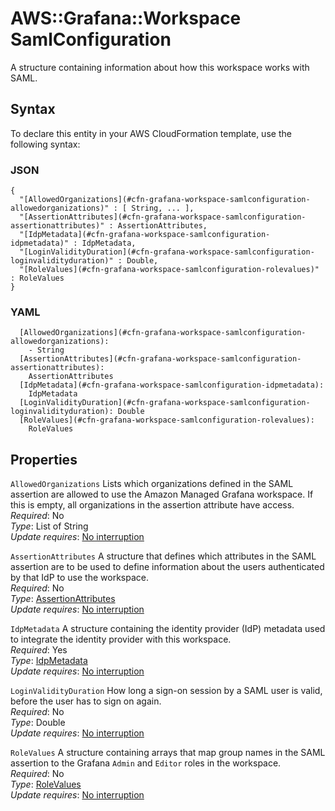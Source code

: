# AWS::Grafana::Workspace SamlConfiguration<a name="aws-properties-grafana-workspace-samlconfiguration"></a>

A structure containing information about how this workspace works with SAML\. 

## Syntax<a name="aws-properties-grafana-workspace-samlconfiguration-syntax"></a>

To declare this entity in your AWS CloudFormation template, use the following syntax:

### JSON<a name="aws-properties-grafana-workspace-samlconfiguration-syntax.json"></a>

```
{
  "[AllowedOrganizations](#cfn-grafana-workspace-samlconfiguration-allowedorganizations)" : [ String, ... ],
  "[AssertionAttributes](#cfn-grafana-workspace-samlconfiguration-assertionattributes)" : AssertionAttributes,
  "[IdpMetadata](#cfn-grafana-workspace-samlconfiguration-idpmetadata)" : IdpMetadata,
  "[LoginValidityDuration](#cfn-grafana-workspace-samlconfiguration-loginvalidityduration)" : Double,
  "[RoleValues](#cfn-grafana-workspace-samlconfiguration-rolevalues)" : RoleValues
}
```

### YAML<a name="aws-properties-grafana-workspace-samlconfiguration-syntax.yaml"></a>

```
  [AllowedOrganizations](#cfn-grafana-workspace-samlconfiguration-allowedorganizations): 
    - String
  [AssertionAttributes](#cfn-grafana-workspace-samlconfiguration-assertionattributes): 
    AssertionAttributes
  [IdpMetadata](#cfn-grafana-workspace-samlconfiguration-idpmetadata): 
    IdpMetadata
  [LoginValidityDuration](#cfn-grafana-workspace-samlconfiguration-loginvalidityduration): Double
  [RoleValues](#cfn-grafana-workspace-samlconfiguration-rolevalues): 
    RoleValues
```

## Properties<a name="aws-properties-grafana-workspace-samlconfiguration-properties"></a>

`AllowedOrganizations`  <a name="cfn-grafana-workspace-samlconfiguration-allowedorganizations"></a>
Lists which organizations defined in the SAML assertion are allowed to use the Amazon Managed Grafana workspace\. If this is empty, all organizations in the assertion attribute have access\.  
*Required*: No  
*Type*: List of String  
*Update requires*: [No interruption](https://docs.aws.amazon.com/AWSCloudFormation/latest/UserGuide/using-cfn-updating-stacks-update-behaviors.html#update-no-interrupt)

`AssertionAttributes`  <a name="cfn-grafana-workspace-samlconfiguration-assertionattributes"></a>
A structure that defines which attributes in the SAML assertion are to be used to define information about the users authenticated by that IdP to use the workspace\.  
*Required*: No  
*Type*: [AssertionAttributes](aws-properties-grafana-workspace-assertionattributes.md)  
*Update requires*: [No interruption](https://docs.aws.amazon.com/AWSCloudFormation/latest/UserGuide/using-cfn-updating-stacks-update-behaviors.html#update-no-interrupt)

`IdpMetadata`  <a name="cfn-grafana-workspace-samlconfiguration-idpmetadata"></a>
A structure containing the identity provider \(IdP\) metadata used to integrate the identity provider with this workspace\.  
*Required*: Yes  
*Type*: [IdpMetadata](aws-properties-grafana-workspace-idpmetadata.md)  
*Update requires*: [No interruption](https://docs.aws.amazon.com/AWSCloudFormation/latest/UserGuide/using-cfn-updating-stacks-update-behaviors.html#update-no-interrupt)

`LoginValidityDuration`  <a name="cfn-grafana-workspace-samlconfiguration-loginvalidityduration"></a>
How long a sign\-on session by a SAML user is valid, before the user has to sign on again\.  
*Required*: No  
*Type*: Double  
*Update requires*: [No interruption](https://docs.aws.amazon.com/AWSCloudFormation/latest/UserGuide/using-cfn-updating-stacks-update-behaviors.html#update-no-interrupt)

`RoleValues`  <a name="cfn-grafana-workspace-samlconfiguration-rolevalues"></a>
A structure containing arrays that map group names in the SAML assertion to the Grafana `Admin` and `Editor` roles in the workspace\.  
*Required*: No  
*Type*: [RoleValues](aws-properties-grafana-workspace-rolevalues.md)  
*Update requires*: [No interruption](https://docs.aws.amazon.com/AWSCloudFormation/latest/UserGuide/using-cfn-updating-stacks-update-behaviors.html#update-no-interrupt)